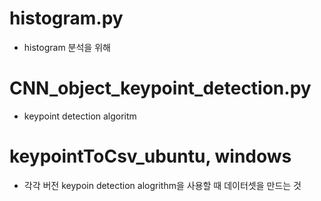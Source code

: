 # histogram.py
- histogram 분석을 위해 

# CNN_object_keypoint_detection.py
- keypoint detection algoritm

# keypointToCsv_ubuntu, windows
- 각각 버전 keypoin detection alogrithm을 사용할 때 데이터셋을 만드는 것

